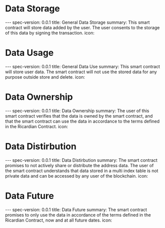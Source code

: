 <h1 class="clause">Data Storage</h1>
---
spec-version: 0.0.1
title: General Data Storage
summary: This smart contract will store data added by the user. The 
user consents to the storage of this data by signing the transaction.
icon:


<h1 class="clause">Data Usage</h1>
---
spec-version: 0.0.1
title: General Data Use
summary: This smart contract will store user data. The smart contract 
will not use the stored data for any purpose outside store and delete.
icon:

<h1 class="clause">Data Ownership</h1>
---
spec-version: 0.0.1
title: Data Ownership
summary: The user of this smart contract verifies that the data is 
owned by the smart contract, and that the smart contract can use the 
data in accordance to the terms defined in the Ricardian Contract.
icon:

<h1 class="clause">Data Distirbution</h1>
---
spec-version: 0.0.1
title: Data Distirbution
summary: The smart contract promises to not actively share or 
distribute the address data. The user of the smart contract 
understands that data stored in a multi index table is not private 
data and can be accessed by any user of the blockchain.  
icon:


<h1 class="clause">Data Future</h1>
---
spec-version: 0.0.1
title: Data Future
summary: The smart contract promises to only use the data in 
accordance of the terms defined in the Ricardian Contract, now and at 
all future dates.
icon:
